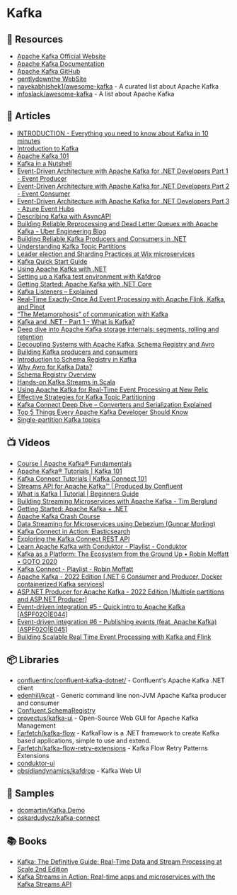 # Kafka

## 📘 Resources
- [Apache Kafka Official Website](https://kafka.apache.org/)
- [Apache Kafka Documentation](https://kafka.apache.org/documentation/)
- [Apache Kafka GitHub](https://github.com/apache/kafka)
- [gentlydownthe WebSite](https://www.gentlydownthe.stream/)
- [nayekabhishek1/awesome-kafka](https://github.com/nayekabhishek1/awesome-kafka) - A curated list about Apache Kafka
- [infoslack/awesome-kafka](https://github.com/infoslack/awesome-kafka) - A list about Apache Kafka
## 📕 Articles
- [INTRODUCTION - Everything you need to know about Kafka in 10 minutes](https://kafka.apache.org/intro)
- [Introduction to Kafka](https://docs.confluent.io/platform/current/kafka/introduction.html)
- [Apache Kafka 101](https://developer.confluent.io/learn-kafka/apache-kafka/events/)
- [Kafka in a Nutshell](https://sookocheff.com/post/kafka/kafka-in-a-nutshell/)
- [Event-Driven Architecture with Apache Kafka for .NET Developers Part 1 - Event Producer](https://thecloudblog.net/post/event-driven-architecture-with-apache-kafka-for-net-developers-part-1-event-producer/)
- [Event-Driven Architecture with Apache Kafka for .NET Developers Part 2 - Event Consumer](https://thecloudblog.net/post/event-driven-architecture-with-apache-kafka-for-.net-developers-part-2-event-consumer/)
- [Event-Driven Architecture with Apache Kafka for .NET Developers Part 3 - Azure Event Hubs](https://thecloudblog.net/post/event-driven-architecture-with-apache-kafka-for-net-developers-part-3-azure-event-hubs/)
- [Describing Kafka with AsyncAPI](https://dalelane.co.uk/blog/?p=4219)
- [Building Reliable Reprocessing and Dead Letter Queues with Apache Kafka - Uber Engineering Blog](https://eng.uber.com/reliable-reprocessing/)
- [Building Reliable Kafka Producers and Consumers in .NET](https://thecloudblog.net/post/building-reliable-kafka-producers-and-consumers-in-net/)
- [Understanding Kafka Topic Partitions](https://medium.com/event-driven-utopia/understanding-kafka-topic-partitions-ae40f80552e8)
- [Leader election and Sharding Practices at Wix microservices](https://medium.com/wix-engineering/leader-election-and-sharding-practices-at-wix-microservices-6e6b853e4852)
- [Kafka Quick Start Guide](https://sookocheff.com/post/kafka/kafka-quick-start/)
- [Using Apache Kafka with .NET](https://www.red-gate.com/simple-talk/development/dotnet-development/using-apache-kafka-with-net/)
- [Setting up a Kafka test environment with Kafdrop](https://www.red-gate.com/simple-talk/development/dotnet-development/setting-up-a-kafka-test-environment-with-kafdrop/)
- [Getting Started: Apache Kafka with .NET Core](https://codeopinion.com/getting-started-apache-kafka-with-net-core/)
- [Kafka Listeners – Explained](https://www.confluent.io/blog/kafka-listeners-explained/)
- [Real-Time Exactly-Once Ad Event Processing with Apache Flink, Kafka, and Pinot](https://eng.uber.com/real-time-exactly-once-ad-event-processing/)
- [“The Metamorphosis” of communication with Kafka](https://blexin.com/en/blog-en/the-metamorphosis-of-communication-with-kafka/)
- [Kafka and .NET - Part 1 - What is Kafka?](https://blog.simontimms.com/2021/12/09/2021-12-09-kafka-and-.net/)
- [Deep dive into Apache Kafka storage internals: segments, rolling and retention](https://strimzi.io/blog/2021/12/17/kafka-segment-retention/)
- [Decoupling Systems with Apache Kafka, Schema Registry and Avro](https://www.confluent.io/blog/decoupling-systems-with-apache-kafka-schema-registry-and-avro/)
- [Building Kafka producers and consumers](https://engineering.chrobinson.com/dotnet-avro/guides/kafka/)
- [Introduction to Schema Registry in Kafka](https://medium.com/slalom-technology/introduction-to-schema-registry-in-kafka-915ccf06b902)
- [Why Avro for Kafka Data?](https://www.confluent.io/blog/avro-kafka-data/)
- [Schema Registry Overview](https://docs.confluent.io/platform/current/schema-registry/index.html)
- [Hands-on Kafka Streams in Scala](https://softwaremill.com/hands-on-kafka-streams-in-scala/)
- [Using Apache Kafka for Real-Time Event Processing at New Relic](https://newrelic.com/blog/how-to-relic/apache-kafka-event-processing)
- [Effective Strategies for Kafka Topic Partitioning](https://newrelic.com/blog/best-practices/effective-strategies-kafka-topic-partitioning)
- [Kafka Connect Deep Dive – Converters and Serialization Explained](https://www.confluent.io/blog/kafka-connect-deep-dive-converters-serialization-explained/)
- [Top 5 Things Every Apache Kafka Developer Should Know](https://www.confluent.io/en-gb/blog/5-things-every-kafka-developer-should-know/)
- [Single-partition Kafka topics](https://mikemybytes.com/2021/01/11/single-partition-kafka-topics/)
## 📺 Videos
- [Course | Apache Kafka® Fundamentals](https://www.youtube.com/playlist?list=PLa7VYi0yPIH2PelhRHoFR5iQgflg-y6JA)
- [Apache Kafka® Tutorials | Kafka 101](https://www.youtube.com/playlist?list=PLa7VYi0yPIH0KbnJQcMv5N9iW8HkZHztH)
- [Kafka Connect Tutorials | Kafka Connect 101](https://www.youtube.com/playlist?list=PLa7VYi0yPIH1MB2n2w8pMZguffCDu2L4Y)
- [Streams API for Apache Kafka™ | Produced by Confluent](https://www.youtube.com/playlist?list=PLa7VYi0yPIH1vDclVOB49xUruBAWkOCZD)
- [What is Kafka | Tutorial | Beginners Guide](https://www.youtube.com/watch?v=heR3I3Wxgro)
- [Building Streaming Microservices with Apache Kafka - Tim Berglund](https://www.youtube.com/watch?v=mad84vBHYlY)
- [Getting Started: Apache Kafka + .NET](https://www.youtube.com/watch?v=n_IQq3pze0s)
- [Apache Kafka Crash Course](https://www.youtube.com/watch?v=R873BlNVUB4)
- [Data Streaming for Microservices using Debezium (Gunnar Morling)](https://www.youtube.com/watch?v=NawsloOoFo0)
- [Kafka Connect in Action: Elasticsearch](https://www.youtube.com/watch?v=Cq-2eGxOCc8)
- [Exploring the Kafka Connect REST API](https://www.youtube.com/watch?v=1EenWEm-5dg)
- [Learn Apache Kafka with Conduktor - Playlist - Conduktor](https://www.youtube.com/playlist?list=PLYmXYyXCMsfMMhiKPw4k1FF7KWxOEajsA)
- [Kafka as a Platform: The Ecosystem from the Ground Up • Robin Moffatt • GOTO 2020](https://www.youtube.com/watch?v=qjTZ4UeJdoI)
- [Kafka Connect - Playlist - Robin Moffatt](https://www.youtube.com/playlist?list=PL5T99fPsK7ppB_AbZhBhTyKHtHWZLWIJ8)
- [Apache Kafka - 2022 Edition [.NET 6 Consumer and Producer, Docker containerized Kafka services]](https://www.youtube.com/watch?v=A4Y7z6wFRk0)
- [ASP.NET Producer for Apache Kafka - 2022 Edition [Multiple partitions and ASP.NET Producer]](https://www.youtube.com/watch?v=FzufaOUdA10)
- [Event-driven integration #5 - Quick intro to Apache Kafka [ASPF02O|E044]](https://www.youtube.com/watch?v=tUzCxZdKEr4)
- [Event-driven integration #6 - Publishing events (feat. Apache Kafka) [ASPF02O|E045]](https://www.youtube.com/watch?v=T2Dy7cH486c&t=41s)
- [Building Scalable Real Time Event Processing with Kafka and Flink](https://doordash.engineering/2022/08/02/building-scalable-real-time-event-processing-with-kafka-and-flink/)
## 📦 Libraries
- [confluentinc/confluent-kafka-dotnet/](https://github.com/confluentinc/confluent-kafka-dotnet/) - Confluent's Apache Kafka .NET client
- [edenhill/kcat](https://github.com/edenhill/kcat) - Generic command line non-JVM Apache Kafka producer and consumer
- [Confluent.SchemaRegistry](https://www.nuget.org/packages/Confluent.SchemaRegistry/)
- [provectus/kafka-ui](https://github.com/provectus/kafka-ui) - Open-Source Web GUI for Apache Kafka Management
- [Farfetch/kafka-flow](https://github.com/Farfetch/kafka-flow) - KafkaFlow is a .NET framework to create Kafka based applications, simple to use and extend.
- [Farfetch/kafka-flow-retry-extensions](https://github.com/Farfetch/kafka-flow-retry-extensions) - Kafka Flow Retry Patterns Extensions
- [conduktor-ui](https://www.conduktor.io/conduktor-ui)
- [obsidiandynamics/kafdrop](https://github.com/obsidiandynamics/kafdrop) - Kafka Web UI
## 🚀 Samples
- [dcomartin/Kafka.Demo](https://github.com/dcomartin/Kafka.Demo)
- [oskardudycz/kafka-connect](https://github.com/oskardudycz/kafka-connect)

## 📚 Books
- [Kafka: The Definitive Guide: Real-Time Data and Stream Processing at Scale 2nd Edition](https://www.amazon.com/Kafka-Definitive-Real-Time-Stream-Processing/dp/1492043087/)
- [Kafka Streams in Action: Real-time apps and microservices with the Kafka Streams API](https://www.amazon.com/Kafka-Streams-Action-Real-time-microservices/dp/1617294470/)
